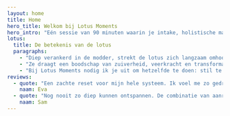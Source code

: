 ```yaml
---
layout: home
title: Home
hero_title: Welkom bij Lotus Moments
hero_intro: "Eén sessie van 90 minuten waarin je intake, holistische massage en nabespreking krijgt. Alles in jouw tempo, met volle aandacht voor jouw lichaam en zenuwstelsel."
lotus:
  title: De betekenis van de lotus
  paragraphs:
    - "Diep verankerd in de modder, strekt de lotus zich langzaam omhoog naar het licht. Haar bloem ontvouwt zich zachtjes, opent zich in de zon en sluit zich weer bij de nacht, trouw aan haar eigen ritme."
    - "Ze draagt een boodschap van zuiverheid, veerkracht en transformatie: zelfs uit de moeilijkste omstandigheden kan iets moois ontstaan."
    - "Bij Lotus Moments nodig ik je uit om hetzelfde te doen: stil te worden, te voelen en jezelf de ruimte te geven om te ontvouwen, zoals de lotus dat doet."
reviews:
  - quote: "Een zachte reset voor mijn hele systeem. Ik voel me zo gedragen."
    naam: Eva
  - quote: "Nog nooit zo diep kunnen ontspannen. De combinatie van aanraking en stilte was goud waard."
    naam: Sam
---
```

